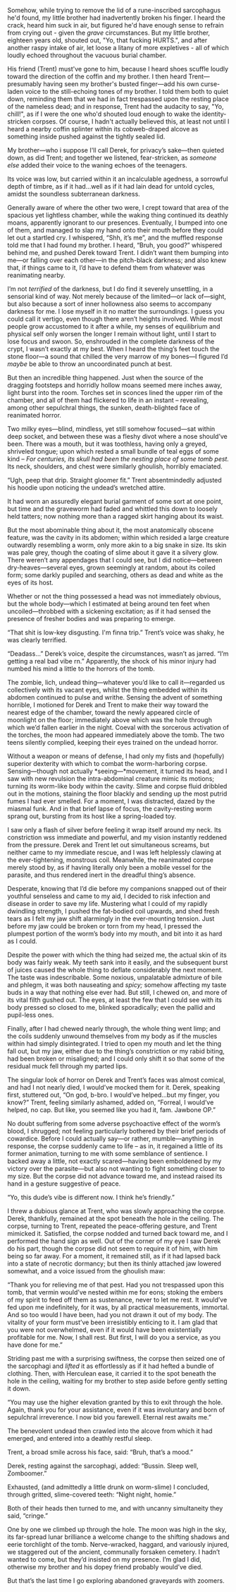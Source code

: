 Somehow, while trying to remove the lid of a rune-inscribed sarcophagus he'd found, my little brother had inadvertently broken his finger. I heard the crack, heard him suck in air, but figured he'd have enough sense to refrain from crying out - given the *grave* circumstances. But my little brother, eighteen years old, shouted out, "Yo, that fucking HURTS.", and after another raspy intake of air, let loose a litany of more expletives - all of which loudly echoed throughout the vacuous burial chamber.  

His friend (Trent) must've gone to him, because I heard shoes scuffle loudly toward the direction of the coffin and my brother. I then heard Trent—presumably having seen my brother's busted finger—add his own curse-laden voice to the still-echoing tones of my brother. I told them both to quiet down, reminding them that we had in fact trespassed upon the resting place of the nameless dead; and in response, Trent had the audacity to say, "Yo, chill!", as if I were the one who'd shouted loud enough to wake the identity-stricken corpses. Of course, I hadn't actually believed this, at least not until I heard a nearby coffin splinter within its cobweb-draped alcove as something inside pushed against the tightly sealed lid.  

My brother—who i suppose I'll call Derek, for privacy’s sake—then quieted down, as did Trent; and together we listened, fear-stricken, as *someone else* added their voice to the waning echoes of the teenagers.   

Its voice was low, but carried within it an incalculable agedness, a sorrowful depth of timbre, as if it had...well as if it had lain dead for untold cycles, amidst the soundless subterranean darkness. 

Generally aware of where the other two were, I crept toward that area of the spacious yet lightless chamber, while the waking thing continued its deathly moans, apparently ignorant to our presences. Eventually, I bumped into one of them, and managed to slap my hand onto their mouth before they could let out a startled cry. I whispered, “Shh, it’s me”, and the muffled response told me that I had found my brother. I heard, “Bruh, you good?” whispered behind me, and pushed Derek toward Trent. I didn’t want them bumping into me—or falling over each other—in the pitch-black darkness; and also knew that, if things came to it, I’d have to defend them from whatever was reanimating nearby.  

I’m not *terrified* of the darkness, but I do find it severely unsettling, in a sensorial kind of way. Not merely because of the limited—or lack of—sight, but also because a sort of inner hollowness also seems to accompany darkness for me. I lose myself in it no matter the surroundings. I guess you could call it vertigo, even though there aren’t heights involved. While most people grow accustomed to it after a while, my senses of equilibrium and physical self only worsen the longer I remain without light, until I start to lose focus and swoon. So, enshrouded in the complete darkness of the crypt, I wasn’t exactly at my best. When I heard the thing’s feet touch the stone floor—a sound that chilled the very marrow of my bones—I figured I’d *maybe* be able to throw an uncoordinated punch at best.  

But then an incredible thing happened. Just when the source of the dragging footsteps and horridly hollow moans seemed mere inches away, light burst into the room. Torches set in sconces lined the upper rim of the chamber, and all of them had flickered to life in an instant – revealing, among other sepulchral things, the sunken, death-blighted face of reanimated horror.  

Two milky eyes—blind, mindless, yet still somehow focused—sat within deep socket, and between these was a fleshy divot where a nose should’ve been. There was a mouth, but it was toothless, having only a greyed, shriveled tongue; upon which rested a small bundle of teal eggs of some kind – *For centuries, its skull had been the nesting place of some tomb pest.* Its neck, shoulders, and chest were similarly ghoulish, horribly emaciated.   

“Ugh, peep that drip. Straight gloomer fit.” Trent absentmindedly adjusted his hoodie upon noticing the undead’s wretched attire.  

It had worn an assuredly elegant burial garment of some sort at one point, but time and the graveworm had faded and whittled this down to loosely held tatters; now nothing more than a ragged skirt hanging about its waist.  

But the most abominable thing about it, the most anatomically obscene feature, was the cavity in its abdomen; within which resided a large creature outwardly resembling a worm, only more akin to a big snake in size. Its skin was pale grey, though the coating of slime about it gave it a silvery glow. There weren’t any appendages that I could see, but I did notice—between dry-heaves—several eyes, grown seemingly at random, about its coiled form; some darkly pupiled and searching, others as dead and white as the eyes of its host.  

Whether or not the thing possessed a head was not immediately obvious, but the whole body—which I estimated at being around ten feet when uncoiled—throbbed with a sickening excitation; as if it had sensed the presence of fresher bodies and was preparing to emerge.  

“That shit is low-key disgusting. I'm finna trip.” Trent’s voice was shaky, he was clearly terrified.  

“Deadass...” Derek’s voice, despite the circumstances, wasn’t as jarred. “I’m getting a real bad vibe rn.”  Apparently, the shock of his minor injury had numbed his mind a little to the horrors of the tomb.  

The zombie, lich, undead thing—whatever you’d like to call it—regarded us collectively with its vacant eyes, whilst the thing embedded within its abdomen continued to pulse and writhe. Sensing the advent of something horrible, I motioned for Derek and Trent to make their way toward the nearest edge of the chamber, toward the newly appeared circle of moonlight on the floor; immediately above which was the hole through which we’d fallen earlier in the night. Coeval with the sorcerous activation of the torches, the moon had appeared immediately above the tomb. The two teens silently complied, keeping their eyes trained on the undead horror.  

Without a weapon or means of defense, I had only my fists and (hopefully) superior dexterity with which to combat the worm-harboring corpse. Sensing—though not actually *seeing—*movement, it turned its head, and I saw with new revulsion the intra-abdominal creature mimic its motions; turning its worm-like body within the cavity. Slime and corpse fluid dribbled out in the motions, staining the floor blackly and sending up the most putrid fumes I had ever smelled. For a moment, I was distracted, dazed by the miasmal funk. And in that brief lapse of focus, the cavity-resting worm sprang out, bursting from its host like a spring-loaded toy.  

I saw only a flash of silver before feeling it wrap itself around my neck. Its constriction wss immediate and powerful, and my vision instantly reddened from the pressure. Derek and Trent let out simultaneous screams, but neither came to my immediate rescue, and I was left helplessly clawing at the ever-tightening, monstrous coil. Meanwhile, the reanimated corpse merely stood by, as if having literally only been a mobile vessel for the parasite, and thus rendered inert in the dreadful thing’s absence.  

Desperate, knowing that I’d die before my companions snapped out of their youthful senseless and came to my aid, I decided to risk infection and disease in order to save my life. Mustering what I could of my rapidly dwindling strength, I pushed the fat-bodied coil upwards, and shed fresh tears as I felt my jaw shift alarmingly in the ever-mounting tension. Just before my jaw could be broken or torn from my head, I pressed the plumpest portion of the worm’s body into my mouth, and bit into it as hard as I could.  

Despite the power with which the thing had seized me, the actual skin of its body was fairly weak. My teeth sank into it easily, and the subsequent burst of juices caused the whole thing to deflate considerably the next moment. The taste was indescribable. Some noxious, unpalatable admixture of bile and phlegm, it was both nauseating and *spicy;* somehow affecting my taste buds in a way that nothing else ever had. But still, I chewed on, and more of its vital filth gushed out. The eyes, at least the few that I could see with its body pressed so closed to me, blinked sporadically; even the pallid and pupil-less ones. 

Finally, after I had chewed nearly through, the whole thing went limp; and the coils suddenly unwound themselves from my body as if the muscles within had simply disintegrated. I tried to open my mouth and let the thing fall out, but my jaw, either due to the thing’s constriction or my rabid biting, had been broken or misaligned; and I could only shift it so that some of the residual muck fell through my parted lips. 

The singular look of horror on Derek and Trent’s faces was almost comical, and had I not nearly died, I would’ve mocked them for it. Derek, speaking first, stuttered out, “On god, b-bro. I would’ve helped...but my finger, you know?” Trent, feeling similarly ashamed, added on, “Forreal, I would’ve helped, no cap. But like, you seemed like you had it, fam. Jawbone OP.”  

No doubt suffering from some adverse psychoactive effect of the worm’s blood, I shrugged; not feeling particularly bothered by their brief periods of cowardice. Before I could actually say—or rather, mumble—anything in response, the corpse suddenly came to life – as in, it regained a little of its former animation, turning to me with some semblance of sentience. I backed away a little, not exactly scared—having been emboldened by my victory over the parasite—but also not wanting to fight something closer to my size. But the corpse did not advance toward me, and instead raised its hand in a gesture suggestive of peace.  

“Yo, this dude’s vibe is different now. I think he’s friendly.”  

I threw a dubious glance at Trent, who was slowly approaching the corpse. Derek, thankfully, remained at the spot beneath the hole in the ceiling. The corpse, turning to Trent, repeated the peace-offering gesture, and Trent mimicked it. Satisfied, the corpse nodded and turned back toward me, and I performed the hand sign as well. Out of the corner of my eye I saw Derek do his part, though the corpse did not seem to require it of him, with him being so far away. For a moment, it remained still, as if it had lapsed back into a state of necrotic dormancy; but then its thinly attached jaw lowered somewhat, and a voice issued from the ghoulish maw:  

“Thank you for relieving me of that pest. Had you not trespassed upon this tomb, that vermin would’ve nested within me for eons; stoking the embers of my spirit to feed off them as sustenance, never to let me rest. It would’ve fed upon me indefinitely, for it was, by all practical measurements, immortal. And so too would I have been, had you not drawn it out of my body. The vitality of your form must’ve been irresistibly enticing to it. I am glad that you were not overwhelmed, even if it would have been existentially profitable for me. Now, I shall rest. But first, I will do you a service, as you have done for me.”  

Striding past me with a surprising swiftness, the corpse then seized one of the sarcophagi and *lifted* it as effortlessly as if it had hefted a bundle of clothing. Then, with Herculean ease, it carried it to the spot beneath the hole in the ceiling, waiting for my brother to step aside before gently setting it down.  

“You may use the higher elevation granted by this to exit through the hole. Again, thank you for your assistance, even if it was involuntary and born of sepulchral irreverence. I now bid you farewell. Eternal rest awaits me.”  

The benevolent undead then crawled into the alcove from which it had emerged, and entered into a deathly restful sleep.  

Trent, a broad smile across his face, said: “Bruh, that’s a mood.”  

Derek, resting against the sarcophagi, added: “Bussin. Sleep well, Zomboomer.”  

Exhausted, (and admittedly a little drunk on worm-slime) I concluded, through gritted, slime-covered teeth: “Night night, homie.”  

Both of their heads then turned to me, and with uncanny simultaneity they said, “cringe.”  

One by one we climbed up through the hole. The moon was high in the sky, its far-spread lunar brilliance a welcome change to the shifting shadows and eerie torchlight of the tomb. Nerve-wracked, haggard, and variously injured, we staggered out of the ancient, communally forsaken cemetery. I hadn’t wanted to come, but they’d insisted on my presence. I’m glad I did, otherwise my brother and his dopey friend probably would’ve died.  

But that’s the last time I go exploring abandoned graveyards with zoomers.